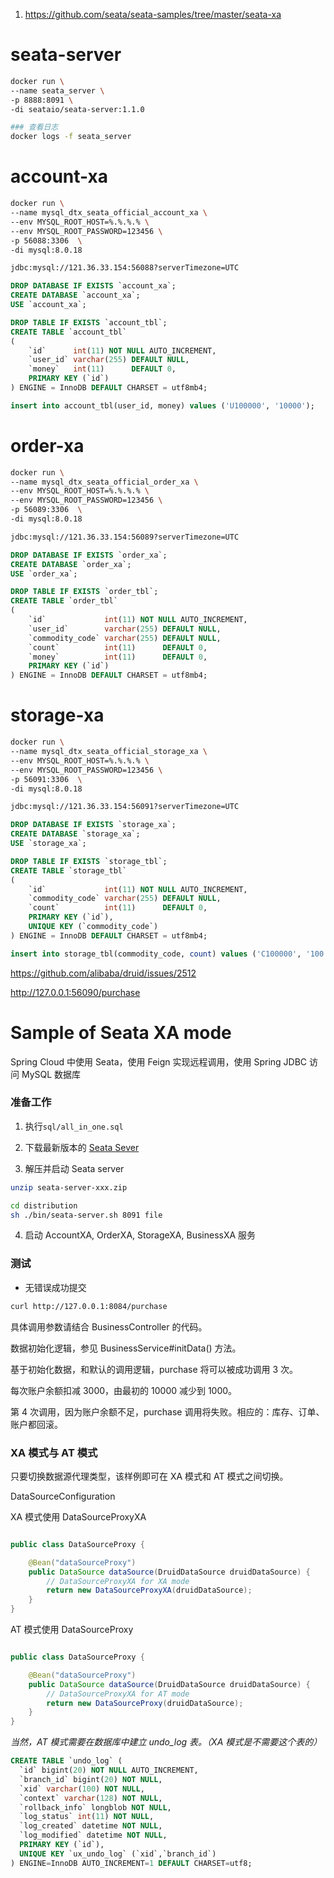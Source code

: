 1.  https://github.com/seata/seata-samples/tree/master/seata-xa 

# seata-server

```bash
docker run \
--name seata_server \
-p 8888:8091 \
-di seataio/seata-server:1.1.0
```

```bash
### 查看日志
docker logs -f seata_server 
```

# account-xa

```bash
docker run \
--name mysql_dtx_seata_official_account_xa \
--env MYSQL_ROOT_HOST=%.%.%.% \
--env MYSQL_ROOT_PASSWORD=123456 \
-p 56088:3306  \
-di mysql:8.0.18
```

```bash
jdbc:mysql://121.36.33.154:56088?serverTimezone=UTC
```

```sql
DROP DATABASE IF EXISTS `account_xa`;
CREATE DATABASE `account_xa`;
USE `account_xa`;

DROP TABLE IF EXISTS `account_tbl`;
CREATE TABLE `account_tbl`
(
    `id`      int(11) NOT NULL AUTO_INCREMENT,
    `user_id` varchar(255) DEFAULT NULL,
    `money`   int(11)      DEFAULT 0,
    PRIMARY KEY (`id`)
) ENGINE = InnoDB DEFAULT CHARSET = utf8mb4;

insert into account_tbl(user_id, money) values ('U100000', '10000');
```

# order-xa

```bash
docker run \
--name mysql_dtx_seata_official_order_xa \
--env MYSQL_ROOT_HOST=%.%.%.% \
--env MYSQL_ROOT_PASSWORD=123456 \
-p 56089:3306  \
-di mysql:8.0.18
```

```bash
jdbc:mysql://121.36.33.154:56089?serverTimezone=UTC
```

```sql
DROP DATABASE IF EXISTS `order_xa`;
CREATE DATABASE `order_xa`;
USE `order_xa`;

DROP TABLE IF EXISTS `order_tbl`;
CREATE TABLE `order_tbl`
(
    `id`             int(11) NOT NULL AUTO_INCREMENT,
    `user_id`        varchar(255) DEFAULT NULL,
    `commodity_code` varchar(255) DEFAULT NULL,
    `count`          int(11)      DEFAULT 0,
    `money`          int(11)      DEFAULT 0,
    PRIMARY KEY (`id`)
) ENGINE = InnoDB DEFAULT CHARSET = utf8mb4;
```



# storage-xa

```bash
docker run \
--name mysql_dtx_seata_official_storage_xa \
--env MYSQL_ROOT_HOST=%.%.%.% \
--env MYSQL_ROOT_PASSWORD=123456 \
-p 56091:3306  \
-di mysql:8.0.18
```

```bash
jdbc:mysql://121.36.33.154:56091?serverTimezone=UTC
```

```sql
DROP DATABASE IF EXISTS `storage_xa`;
CREATE DATABASE `storage_xa`;
USE `storage_xa`;

DROP TABLE IF EXISTS `storage_tbl`;
CREATE TABLE `storage_tbl`
(
    `id`             int(11) NOT NULL AUTO_INCREMENT,
    `commodity_code` varchar(255) DEFAULT NULL,
    `count`          int(11)      DEFAULT 0,
    PRIMARY KEY (`id`),
    UNIQUE KEY (`commodity_code`)
) ENGINE = InnoDB DEFAULT CHARSET = utf8mb4;

insert into storage_tbl(commodity_code, count) values ('C100000', '100');
```





 https://github.com/alibaba/druid/issues/2512 





http://127.0.0.1:56090/purchase





























# Sample of Seata XA mode

Spring Cloud 中使用 Seata，使用 Feign 实现远程调用，使用 Spring JDBC 访问 MySQL 数据库

### 准备工作

1. 执行`sql/all_in_one.sql`

2. 下载最新版本的 [Seata Sever](https://github.com/seata/seata/releases)

3. 解压并启动 Seata server

```bash
unzip seata-server-xxx.zip

cd distribution
sh ./bin/seata-server.sh 8091 file
```

4. 启动 AccountXA, OrderXA, StorageXA, BusinessXA 服务

### 测试 

- 无错误成功提交

```bash
curl http://127.0.0.1:8084/purchase
```
具体调用参数请结合 BusinessController 的代码。

数据初始化逻辑，参见 BusinessService#initData() 方法。

基于初始化数据，和默认的调用逻辑，purchase 将可以被成功调用 3 次。

每次账户余额扣减 3000，由最初的 10000 减少到 1000。

第 4 次调用，因为账户余额不足，purchase 调用将失败。相应的：库存、订单、账户都回滚。

### XA 模式与 AT 模式

只要切换数据源代理类型，该样例即可在 XA 模式和 AT 模式之间切换。

DataSourceConfiguration

XA 模式使用 DataSourceProxyXA

```java

public class DataSourceProxy {

    @Bean("dataSourceProxy")
    public DataSource dataSource(DruidDataSource druidDataSource) {
        // DataSourceProxyXA for XA mode
        return new DataSourceProxyXA(druidDataSource);
    }
}

```

AT 模式使用 DataSourceProxy

```java

public class DataSourceProxy {

    @Bean("dataSourceProxy")
    public DataSource dataSource(DruidDataSource druidDataSource) {
        // DataSourceProxyXA for AT mode
        return new DataSourceProxy(druidDataSource);
    }
}

```

*当然，AT 模式需要在数据库中建立 undo_log 表。（XA 模式是不需要这个表的）*


```sql
CREATE TABLE `undo_log` (
  `id` bigint(20) NOT NULL AUTO_INCREMENT,
  `branch_id` bigint(20) NOT NULL,
  `xid` varchar(100) NOT NULL,
  `context` varchar(128) NOT NULL,
  `rollback_info` longblob NOT NULL,
  `log_status` int(11) NOT NULL,
  `log_created` datetime NOT NULL,
  `log_modified` datetime NOT NULL,
  PRIMARY KEY (`id`),
  UNIQUE KEY `ux_undo_log` (`xid`,`branch_id`)
) ENGINE=InnoDB AUTO_INCREMENT=1 DEFAULT CHARSET=utf8;

```

